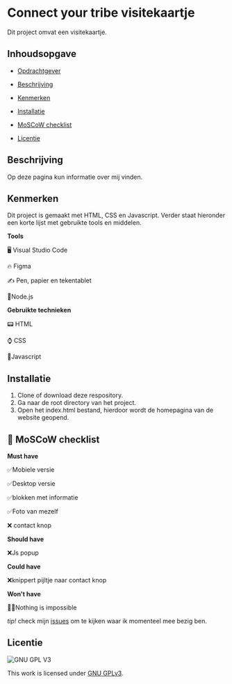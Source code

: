 
# Connect your tribe visitekaartje



Dit project omvat een visitekaartje.

## Inhoudsopgave

* [Opdrachtgever](https://github.com/Demivdm/connect-your-tribe-profile-card#opdrachtgever) 

* [Beschrijving](https://github.com/Demivdm/connect-your-tribe-profile-card#beschrijving) 

* [Kenmerken](https://github.com/Demivdm/connect-your-tribe-profile-card#kenmerken) 

* [Installatie](https://github.com/Demivdm/connect-your-tribe-profile-card#installatie)

* [MoSCoW checklist](https://github.com/Demivdm/connect-your-tribe-profile-card#-moscow-checklist)

* [Licentie](https://github.com/Demivdm/connect-your-tribe-profile-card#licentie)



## Beschrijving

Op deze pagina kun informatie over mij vinden.

## Kenmerken

Dit project is gemaakt met HTML, CSS en Javascript. Verder staat hieronder een korte lijst met gebruikte tools en middelen.

**Tools**

🖥️ Visual Studio Code

🔥 Figma

✍ Pen, papier en tekentablet

📒Node.js

**Gebruikte technieken**

📟 HTML

⌚ CSS

🗼Javascript

## Installatie

1. Clone of download deze respository.
2. Ga naar de root directory van het project.
3. Open het index.html bestand, hierdoor wordt de homepagina van de website geopend.

## 🎩 MoSCoW checklist

**Must have**
  
  ✅Mobiele versie
  
  ✅Desktop versie
  
  ✅blokken met informatie
  
  ✅Foto van mezelf
  
  ❌ contact knop

**Should have**

  ❌Js popup

**Could have**

  ❌knippert pijltje naar contact knop

**Won't have**

  🦸‍♀️Nothing is impossible

_tip!_ check mijn [issues](https://github.com/Demivdm/De-Voorhoede-10-jaar/issues) om te kijken waar ik momenteel mee bezig ben.

## Licentie

![GNU GPL V3](https://www.gnu.org/graphics/gplv3-127x51.png)

This work is licensed under [GNU GPLv3](./LICENSE).
